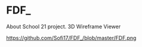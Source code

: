 # FDF_
About School 21 project. 3D Wireframe Viewer

https://github.com/Sofi17/FDF_/blob/master/FDF.png
